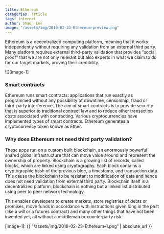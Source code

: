 ```yaml
---
title: Ethereum
categories: article
tags: internet
author: Shaun Lee
image: "/assets/img/2019-02-23-Ethereum-preview.png"
---
```


Ethereum is a decentralized computing platform, meaning that it works independently without requiring any validation from an external third party. Many platform requires external third-party validation that provides “social proof” that we are not only relevant but also experts in what we claim to do for our target markets, proving their credibility.

![][image-1]

### Smart contracts

Ethereum runs smart contracts: applications that run exactly as programmed without any possibility of downtime, censorship, fraud or third-party interference.
The aim of smart contracts is to provide security that is superior to traditional contract law and to reduce other transaction costs associated with contracting. Various cryptocurrencies have implemented types of smart contracts. Ethereum generates a cryptocurrency token known as Ether. 

### Why does Ethereum not need third party validation?
These apps run on a custom built blockchain, an enormously powerful shared global infrastructure that can move value around and represent the ownership of property. Blockchain is a growing list of records, called blocks, which are linked using cryptography. Each block contains a cryptographic hash of the previous bloc, a timestamp, and transaction data. This cause the blockchain to be resistant to modification of data and hence does not need validation from external third party. Blockchain itself is a decentralized platform, blockchain is nothing but a linked list distributed using peer to peer network technology.

This enables developers to create markets, store registries of debts or promises, move funds in accordance with instructions given long in the past (like a will or a futures contract) and many other things that have not been invented yet, all without a middleman or counterparty risk.

[image-1]: {{ "/assets/img/2019-02-23-Ethereum-1.png" | absolute_url }}